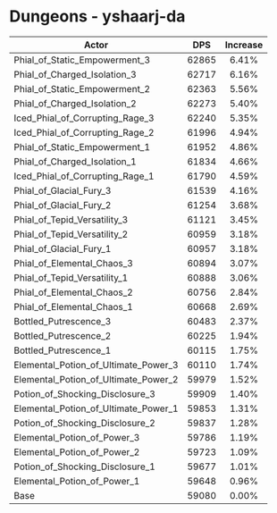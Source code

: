 # Dungeons - yshaarj-da
| Actor | DPS | Increase |
|---|:---:|:---:|
|Phial_of_Static_Empowerment_3|62865|6.41%|
|Phial_of_Charged_Isolation_3|62717|6.16%|
|Phial_of_Static_Empowerment_2|62363|5.56%|
|Phial_of_Charged_Isolation_2|62273|5.40%|
|Iced_Phial_of_Corrupting_Rage_3|62240|5.35%|
|Iced_Phial_of_Corrupting_Rage_2|61996|4.94%|
|Phial_of_Static_Empowerment_1|61952|4.86%|
|Phial_of_Charged_Isolation_1|61834|4.66%|
|Iced_Phial_of_Corrupting_Rage_1|61790|4.59%|
|Phial_of_Glacial_Fury_3|61539|4.16%|
|Phial_of_Glacial_Fury_2|61254|3.68%|
|Phial_of_Tepid_Versatility_3|61121|3.45%|
|Phial_of_Tepid_Versatility_2|60959|3.18%|
|Phial_of_Glacial_Fury_1|60957|3.18%|
|Phial_of_Elemental_Chaos_3|60894|3.07%|
|Phial_of_Tepid_Versatility_1|60888|3.06%|
|Phial_of_Elemental_Chaos_2|60756|2.84%|
|Phial_of_Elemental_Chaos_1|60668|2.69%|
|Bottled_Putrescence_3|60483|2.37%|
|Bottled_Putrescence_2|60225|1.94%|
|Bottled_Putrescence_1|60115|1.75%|
|Elemental_Potion_of_Ultimate_Power_3|60110|1.74%|
|Elemental_Potion_of_Ultimate_Power_2|59979|1.52%|
|Potion_of_Shocking_Disclosure_3|59909|1.40%|
|Elemental_Potion_of_Ultimate_Power_1|59853|1.31%|
|Potion_of_Shocking_Disclosure_2|59837|1.28%|
|Elemental_Potion_of_Power_3|59786|1.19%|
|Elemental_Potion_of_Power_2|59723|1.09%|
|Potion_of_Shocking_Disclosure_1|59677|1.01%|
|Elemental_Potion_of_Power_1|59648|0.96%|
|Base|59080|0.00%|
